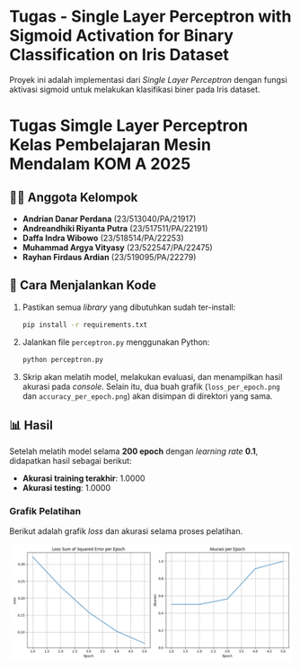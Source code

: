 # Tugas - Single Layer Perceptron with Sigmoid Activation for Binary Classification on Iris Dataset

Proyek ini adalah implementasi dari _Single Layer Perceptron_ dengan fungsi aktivasi sigmoid untuk melakukan klasifikasi biner pada Iris dataset.

# Tugas Simgle Layer Perceptron Kelas Pembelajaran Mesin Mendalam KOM A 2025

## 👨‍💻 Anggota Kelompok

- **Andrian Danar Perdana** (23/513040/PA/21917)
- **Andreandhiki Riyanta Putra** (23/517511/PA/22191)
- **Daffa Indra Wibowo** (23/518514/PA/22253)
- **Muhammad Argya Vityasy** (23/522547/PA/22475)
- **Rayhan Firdaus Ardian** (23/519095/PA/22279)

## 🚀 Cara Menjalankan Kode

1. Pastikan semua _library_ yang dibutuhkan sudah ter-install:

    ```bash
    pip install -r requirements.txt
    ```

2. Jalankan file `perceptron.py` menggunakan Python:

    ```bash
    python perceptron.py
    ```

3. Skrip akan melatih model, melakukan evaluasi, dan menampilkan hasil akurasi pada _console_. Selain itu, dua buah grafik (`loss_per_epoch.png` dan `accuracy_per_epoch.png`) akan disimpan di direktori yang sama.

## 📊 Hasil

Setelah melatih model selama **200 epoch** dengan _learning rate_ **0.1**, didapatkan hasil sebagai berikut:

- **Akurasi training terakhir**: 1.0000
- **Akurasi testing**: 1.0000

### Grafik Pelatihan

Berikut adalah grafik _loss_ dan akurasi selama proses pelatihan.


![sheet_logic_plots.png](sheet_logic_plots.png)


